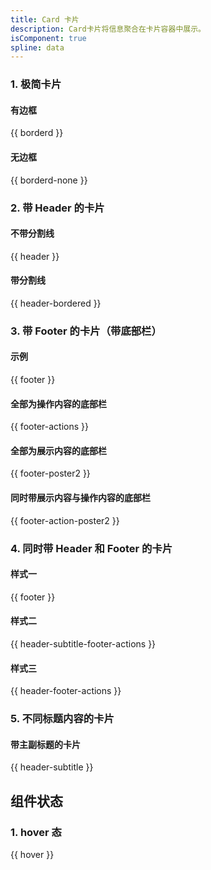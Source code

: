 ```yaml
---
title: Card 卡片
description: Card卡片将信息聚合在卡片容器中展示。
isComponent: true
spline: data
---
```


### 1. 极简卡片

#### 有边框

{{ borderd }}

#### 无边框

{{ borderd-none }}

### 2. 带 Header 的卡片

#### 不带分割线

{{ header }}

#### 带分割线

{{ header-bordered }}

### 3. 带 Footer 的卡片（带底部栏）

#### 示例

{{ footer }}

#### 全部为操作内容的底部栏

{{ footer-actions }}

#### 全部为展示内容的底部栏

{{ footer-poster2 }}

#### 同时带展示内容与操作内容的底部栏

{{ footer-action-poster2 }}

### 4. 同时带 Header 和 Footer 的卡片

#### 样式一

{{ footer }}

#### 样式二

{{ header-subtitle-footer-actions }}

#### 样式三

{{ header-footer-actions }}

### 5. 不同标题内容的卡片

#### 带主副标题的卡片

{{ header-subtitle }}

## 组件状态

### 1. hover 态

{{ hover }}
